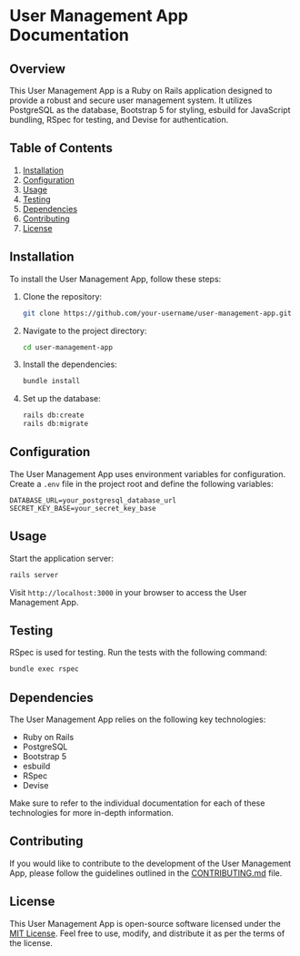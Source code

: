 # User Management App Documentation

## Overview

This User Management App is a Ruby on Rails application designed to provide a robust and secure user management system. It utilizes PostgreSQL as the database, Bootstrap 5 for styling, esbuild for JavaScript bundling, RSpec for testing, and Devise for authentication.

## Table of Contents

1. [Installation](#installation)
2. [Configuration](#configuration)
3. [Usage](#usage)
4. [Testing](#testing)
5. [Dependencies](#dependencies)
6. [Contributing](#contributing)
7. [License](#license)

## Installation

To install the User Management App, follow these steps:

1. Clone the repository:

   ```bash
   git clone https://github.com/your-username/user-management-app.git
   ```

2. Navigate to the project directory:

   ```bash
   cd user-management-app
   ```

3. Install the dependencies:

   ```bash
   bundle install
   ```

4. Set up the database:

   ```bash
   rails db:create
   rails db:migrate
   ```

## Configuration

The User Management App uses environment variables for configuration. Create a `.env` file in the project root and define the following variables:

```env
DATABASE_URL=your_postgresql_database_url
SECRET_KEY_BASE=your_secret_key_base
```

## Usage

Start the application server:

```bash
rails server
```

Visit `http://localhost:3000` in your browser to access the User Management App.

## Testing

RSpec is used for testing. Run the tests with the following command:

```bash
bundle exec rspec
```

## Dependencies

The User Management App relies on the following key technologies:

- Ruby on Rails
- PostgreSQL
- Bootstrap 5
- esbuild
- RSpec
- Devise

Make sure to refer to the individual documentation for each of these technologies for more in-depth information.

## Contributing

If you would like to contribute to the development of the User Management App, please follow the guidelines outlined in the [CONTRIBUTING.md](CONTRIBUTING.md) file.

## License

This User Management App is open-source software licensed under the [MIT License](LICENSE). Feel free to use, modify, and distribute it as per the terms of the license.
